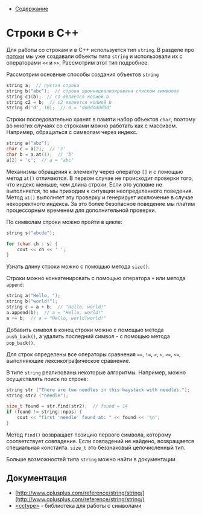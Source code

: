 * [Содержание](../index)

# Строки в C++
Для работы со строкам и в C++ используется тип `string`. В разделе про [потоки](io) мы уже создавали объекты типа `string` и использовали их с операторами `<<` и `>>`. Рассмотрим этот тип подробнее.

Рассмотрим основные способы создания объектов `string`

```cpp
string a;  // пустая строка
string b("abc");  // строка проинициализирована списком символов
string c1(b);  // c1 является копией b
string c2 = b;  // c2 является копией b
string d('d', 10);  // d = "dddddddddd"
```

Строки последовательно хранят в памяти набор объектов `char`, поэтому во многих случаях со строками можно работать как с массивом. Например, обращаться с символам через индекс.

```cpp
string a("abz");
char c = a[2];  // 'z'
char b = a.at(1);  // 'b'
a[2] = 'c';  // a = "abc"
```
Механизмы обращения к элементу через оператор `[]` и с помощью метод `at()` отличаются. В первом случае не происходит проверки того, что индекс меньше, чем длина строки. Если это условие не выполняется, то мы приходим к ситуации неопределенного поведения. Метод `at()` выполняет эту проверку и генерирует исключение в случае некорректного индекса. За это более безопасное поведение мы платим процессорным временем для дополнительной проверки.

По символам строки можно пройти в цикле:
```cpp
string s("abcde");

for (char ch : s) {
    cout << ch << ' ';
}
```

Узнать длину строки можно с помощью метода `size()`.

Строки можно конкатенировать с помощью оператора `+` или метода `append`:
```cpp
string a("Hello, ");
string b("world!");
string c = a + b;  // "Hello, world!"
a.append(b);  // a = "Hello, world!"
a += b;  // a = "Hello, world!world!"
```

Добавить символ в конец строки можно с помощью метода `push_back()`, а удалить последний символ - с помощью метода `pop_back()`.

Для строк определены все операторы сравнения `==`, `!=`, `>`, `<`, `>=`, `<=`, выполняющие лексикографическое сравнение.

В типе `string` реализованы некоторые алгоритмы. Например, можно осуществлять поиск по строке:
```cpp
string str ("There are two needles in this haystack with needles.");
string str2 ("needle");

size_t found = str.find(str2);  // found = 14
if (found != string::npos) {
    cout << "first 'needle' found at: " << found << '\n';
}
```
Метод `find()` возвращает позицию первого символа, которому соответствует совпадение. Если совпадений не найдено, возвращается специальная константа. `size_t` это беззнаковый целочисленный тип.

Больше возможностей типа `string` можно найти в документации. 

## Документация 
* [http://www.cplusplus.com/reference/string/string/](http://www.cplusplus.com/reference/string/string/)
* [\<cctype\>](http://www.cplusplus.com/reference/cctype/) - библиотека для работы с символами
